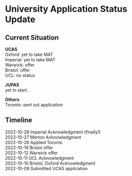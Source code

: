 # University Application Status Update

## Current Situation

**UCAS** \
Oxford: yet to take MAT \
Imperial: yet to take MAT \
Warwick: offer \
Bristol: offer \
UCL: no status

**JUPAS** \
yet to start..

**Others** \
Toronto: sent out application

## Timeline

2022-10-28 Imperial Acknowledgment (finally!) \
2022-10-27 Merton Acknowledgment \
2022-10-26 Applied Toronto \
2022-10-19 Bristol offer \
2022-10-12 Warwick offer \
2022-10-11 UCL Acknowledgment \
2022-10-10 Bristol, Oxford Acknowledgment \
2022-10-09 Submitted UCAS application 

